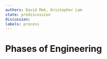 ```yaml
---
authors: David Mak, Kristopher Lam
state: prediscussion
discussion:
labels: process
---
```


# Phases of Engineering